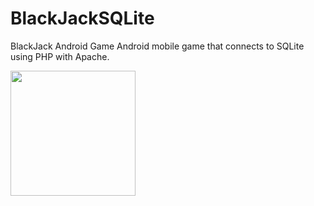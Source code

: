 # BlackJackSQLite
BlackJack Android Game 
Android mobile game that connects to SQLite using PHP with Apache.

<img src="https://chrisyou-backup-website.s3.amazonaws.com/assets/BlackJack.png" width="200" width="400" />
